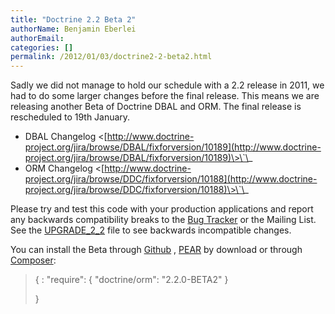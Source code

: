 ```yaml
---
title: "Doctrine 2.2 Beta 2"
authorName: Benjamin Eberlei
authorEmail:
categories: []
permalink: /2012/01/03/doctrine2-2-beta2.html
---
```

Sadly we did not manage to hold our schedule with a 2.2 release in 2011,
we had to do some larger changes before the final release. This means we
are releasing another Beta of Doctrine DBAL and ORM. The final release
is rescheduled to 19th January.

-   DBAL Changelog
    \<[http://www.doctrine-project.org/jira/browse/DBAL/fixforversion/10189](http://www.doctrine-project.org/jira/browse/DBAL/fixforversion/10189)\>\`\_
-   ORM Changelog
    \<[http://www.doctrine-project.org/jira/browse/DDC/fixforversion/10188](http://www.doctrine-project.org/jira/browse/DDC/fixforversion/10188)\>\`\_

Please try and test this code with your production applications and
report any backwards compatibility breaks to the [Bug
Tracker](http://www.doctrine-project.org/jira) or the Mailing List. See
the
[UPGRADE\_2\_2](https://github.com/doctrine/doctrine2/blob/master/UPGRADE_TO_2_2)
file to see backwards incompatible changes.

You can install the Beta through
[Github](https://github.com/doctrine/doctrine2) ,
[PEAR](http://pear.doctrine-project.org) by download or through
[Composer](http://www.packagist.org):

> {
> :   "require": { "doctrine/orm": "2.2.0-BETA2" }
>
> }
